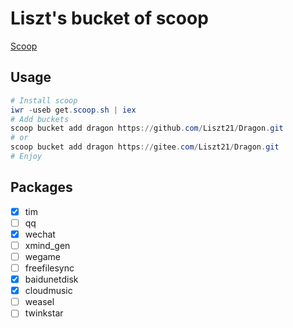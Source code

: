 # Liszt's bucket of scoop

[Scoop](https://github.com/lukesampson/scoop)

## Usage
``` powershell
# Install scoop
iwr -useb get.scoop.sh | iex
# Add buckets
scoop bucket add dragon https://github.com/Liszt21/Dragon.git
# or
scoop bucket add dragon https://gitee.com/Liszt21/Dragon.git
# Enjoy
```

## Packages

- [x] tim
- [ ] qq
- [x] wechat
- [ ] xmind_gen
- [ ] wegame
- [ ] freefilesync
- [x] baidunetdisk
- [x] cloudmusic
- [ ] weasel
- [ ] twinkstar
